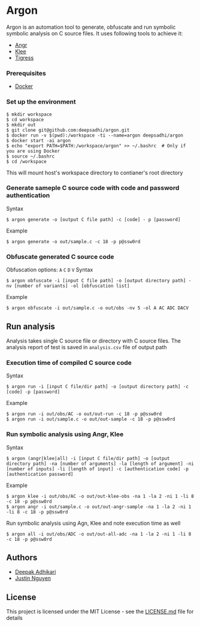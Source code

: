 # Argon

Argon is an automation tool to generate, obfuscate and run symbolic symbolic analysis on C source files. It uses following tools to achieve it:
* [Angr](http://angr.io/)
* [Klee](https://github.com/klee/)
* [Tigress](http://tigress.cs.arizona.edu/)


### Prerequisites

* [Docker](https://www.docker.com/)


### Set up the environment
```
$ mkdir workspace
$ cd workspace
$ mkdir out
$ git clone git@github.com:deepsadhi/argon.git
$ docker run -v $(pwd):/workspace -ti --name=argon deepsadhi/argon
$ docker start -ai argon
$ echo "export PATH=$PATH:/workspace/argon" >> ~/.bashrc  # Only if you are using Docker
$ source ~/.bashrc
$ cd /workspace
```
This will mount host's workspace directory to contianer's root directory


### Generate sameple C source code with code and password authentication
Syntax
```
$ argon generate -o [output C file path] -c [code] - p [password]
```
Example
```
$ argon generate -o out/sample.c -c 18 -p p@ssw0rd
```

### Obfuscate generated C source code
Obfuscation options: `A` `C` `D` `V`
Syntax
```
$ argon obfuscate -i [input C file path] -o [output directory path] -nv [number of variants] -ol [obfuscation list]
```
Example
```
$ argon obfuscate -i out/sample.c -o out/obs -nv 5 -ol A AC ADC DACV
```

## Run analysis
Analysis takes single C source file or directory with C source files. The analysis report of test is saved in `analysis.csv` file of output path

### Execution time of compiled C source code
Syntax
```
$ argon run -i [input C file/dir path] -o [output directory path] -c [code] -p [password]
```
Example
```
$ argon run -i out/obs/AC -o out/out-run -c 18 -p p@ssw0rd
$ argon run -i out/sample.c -o out/out-sample -c 18 -p p@ssw0rd
```

### Run symbolic analysis using Angr, Klee
Syntax
```
$ argon (angr|klee|all) -i [input C file/dir path] -o [output directory path] -na [number of arguments] -la [length of argument] -ni [number of inputs] -li [length of input] -c [authentication code] -p [authentication password]
```
Example
```
$ argon klee -i out/obs/AC -o out/out-klee-obs -na 1 -la 2 -ni 1 -li 8 -c 18 -p p@ssw0rd
$ argon angr -i out/sample.c -o out/out-angr-sample -na 1 -la 2 -ni 1 -li 8 -c 18 -p p@ssw0rd

```
Run symbolic analysis using Agn, Klee and note execution time as well
```
$ argon all -i out/obs/ADC -o out/out-all-adc -na 1 -la 2 -ni 1 -li 8 -c 18 -p p@ssw0rd
```

## Authors

* [Deepak Adhikari](https://github.com/deepsadhi)
* [Justin Nguyen](https://github.com/Thienx99)


## License

This project is licensed under the MIT License - see the [LICENSE.md](LICENSE.md) file for details
